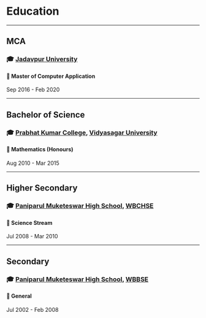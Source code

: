 # Education
---

## MCA

<span><h3><b>🎓 [Jadavpur University](http://www.jaduniv.edu.in/)</b></h3></span>
<span><h4><b>📖 Master of Computer Application</b></h4></span>
Sep 2016 - Feb 2020

---

## Bachelor of Science
<span><h3><b>🎓 [Prabhat Kumar College](https://pkcollegecontai.ac.in/default.aspx), [Vidyasagar University](http://www.vidyasagar.ac.in/Default.aspx)</b></h3></span>
<span><h4><b>📖 Mathematics (Honours)</b></h4></span>
Aug 2010 - Mar 2015

---

## Higher Secondary
<span><h3><b>🎓 [Paniparul Muketeswar High School](https://schools.org.in/purba-medinipur/19192112601/paniparul-mukteshwar-high-school.html), [WBCHSE](https://wbchse.wb.gov.in/home/)</b></h3></span>
<span><h4><b>📖 Science Stream</b></h4></span>
Jul 2008 - Mar 2010

---

## Secondary
<span><h3><b>🎓 [Paniparul Muketeswar High School](https://schools.org.in/purba-medinipur/19192112601/paniparul-mukteshwar-high-school.html), [WBBSE](https://wbbse.wb.gov.in/Web/Home?l=Z//2JeEw6P/kXiUjdLauQg==)</b></h3></span>
<span><h4><b>📖 General</b></h4></span>
Jul 2002 - Feb 2008


